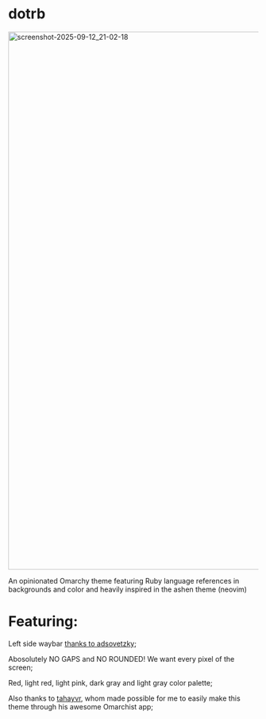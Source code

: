 # dotrb

<img width="1921" height="1081" alt="screenshot-2025-09-12_21-02-18" src="https://github.com/user-attachments/assets/1527f6fe-7cf2-428a-a8a7-99dc2c04117f" />

An opinionated Omarchy theme featuring Ruby language references in backgrounds and color and heavily inspired in the ashen theme (neovim)

# Featuring:
Left side waybar [thanks to adsovetzky](https://github.com/adsovetzky/Adsovetzky-Omarchy-s-Waybar);

Abosolutely NO GAPS and NO ROUNDED! We want every pixel of the screen;

Red, light red, light pink, dark gray and light gray color palette;

Also thanks to [tahayvr](https://github.com/tahayvr/omarchist), whom made possible for me to easily make this theme through his awesome Omarchist app;
